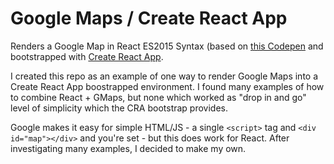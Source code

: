 # Google Maps / Create React App

Renders a Google Map in React ES2015 Syntax (based on [this Codepen](http://codepen.io/anon/pen/PNooKz) and bootstrapped with [Create React App](https://github.com/facebookincubator/create-react-app).

I created this repo as an example of one way to render Google Maps into a Create React App boostrapped environment. I found many examples of how to combine React + GMaps, but none which worked as "drop in and go" level of simplicity which the CRA bootstrap provides.

Google makes it easy for simple HTML/JS - a single `<script>` tag and `<div id="map"></div>` and you're set - but this does work for React.  After investigating many examples, I decided to make my own.
